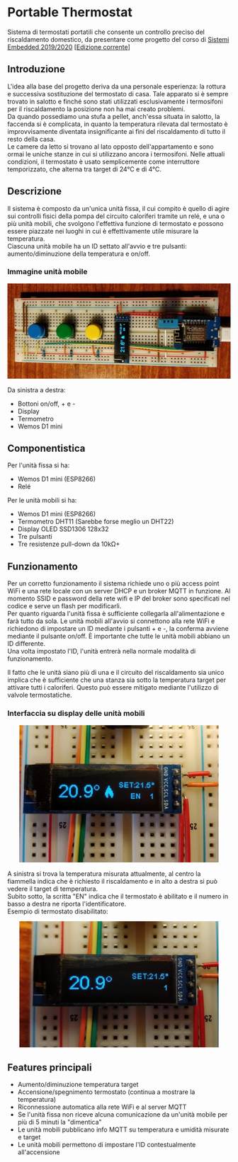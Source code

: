 # Portable Thermostat
Sistema di termostati portatili che consente un controllo preciso del riscaldamento domestico, da presentare come progetto del corso di [Sistemi Embedded 2019/2020](https://gitlab.di.unimi.it/sistemiembedded/2019-2020) [[Edizione corrente](https://gitlab.di.unimi.it/sistemiembedded/2020-2021)]

## Introduzione
L'idea alla base del progetto deriva da una personale esperienza: la rottura e successiva sostituzione del termostato di casa. Tale apparato si è sempre trovato in salotto e finché sono stati utilizzati esclusivamente i termosifoni per il riscaldamento la posizione non ha mai creato problemi.\
Da quando possediamo una stufa a pellet, anch'essa situata in salotto, la faccenda si è complicata, in quanto la temperatura rilevata dal termostato è improvvisamente diventata insignificante ai fini del riscaldamento di tutto il resto della casa.\
Le camere da letto si trovano al lato opposto dell'appartamento e sono ormai le uniche stanze in cui si utilizzano ancora i termosifoni. Nelle attuali condizioni, il termostato è usato semplicemente come interruttore temporizzato, che alterna tra target di 24°C e di 4°C.

## Descrizione
Il sistema è composto da un'unica unità fissa, il cui compito è quello di agire sui controlli fisici della pompa del circuito caloriferi tramite un relé, e una o più unità mobili, che svolgono l'effettiva funzione di termostato e possono essere piazzate nei luoghi in cui è effettivamente utile misurare la temperatura.\
Ciascuna unità mobile ha un ID settato all'avvio e tre pulsanti: aumento/diminuzione della temperatura e on/off.

### Immagine unità mobile
<p align="center"><img src="img/mobile_completo_orizz.jpg"></p>
Da sinistra a destra:

 - Bottoni on/off, + e -
 - Display
 - Termometro
 - Wemos D1 mini

## Componentistica
Per l'unità fissa si ha:

 - Wemos D1 mini (ESP8266)
 - Relé

Per le unità mobili si ha:

- Wemos D1 mini (ESP8266)
- Termometro DHT11 (Sarebbe forse meglio un DHT22)
- Display OLED SSD1306 128x32
- Tre pulsanti
- Tre resistenze pull-down da 10kΩ+

## Funzionamento
Per un corretto funzionamento il sistema richiede uno o più access point WiFi e una rete locale con un server DHCP e un broker MQTT in funzione. Al momento SSID e password della rete wifi e IP del broker sono specificati nel codice e serve un flash per modificarli.\
Per quanto riguarda l'unità fissa è sufficiente collegarla all'alimentazione e farà tutto da sola.
Le unità mobili all'avvio si connettono alla rete WiFi e richiedono di impostare un ID mediante i pulsanti + e -, la conferma avviene mediante il pulsante on/off. È importante che tutte le unità mobili abbiano un ID differente.\
Una volta impostato l'ID, l'unità entrerà nella normale modalità di funzionamento.

Il fatto che le unità siano più di una e il circuito del riscaldamento sia unico implica che è sufficiente che una stanza sia sotto la temperatura target per attivare tutti i caloriferi. Questo può essere mitigato mediante l'utilizzo di valvole termostatiche.

### Interfaccia su display delle unità mobili
<p align="center"><img src="img/display_on.jpg" width=450px></p>

A sinistra si trova la temperatura misurata attualmente, al centro la fiammella indica che è richiesto il riscaldamento e in alto a destra si può vedere il target di temperatura.\
Subito sotto, la scritta "EN" indica che il termostato è abilitato e il numero in basso a destra ne riporta l'identificatore.\
Esempio di termostato disabilitato:

<p align="center"><img src="img/display_off.jpg" width=450px></p>

## Features principali
- Aumento/diminuzione temperatura target
- Accensione/spegnimento termostato (continua a mostrare la temperatura)
- Riconnessione automatica alla rete WiFi e al server MQTT
- Se l'unità fissa non riceve alcuna comunicazione da un'unità mobile per più di 5 minuti la "dimentica"
- Le unità mobili pubblicano info MQTT su temperatura e umidità misurate e target
- Le unità mobili permettono di impostare l'ID contestualmente all'accensione
